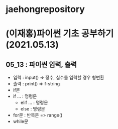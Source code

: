 # jaehongrepository
# (이재홍)파이썬 기초 공부하기 (2021.05.13)
## 05_13 : 파이썬 입력, 출력
+ 입력 : input() => 정수, 실수를 입력할 경우 형변환
+ 출력 : print() => f-string
+ if문
+ if ... : 명령문
  + elif ... : 명령문
  + else : 명령문
+ for문 : 반복문 => range()
+ while문
